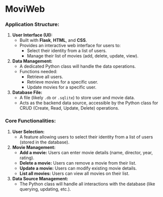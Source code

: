# MoviWeb

### **Application Structure:**

1. **User Interface (UI):**
    - Built with **Flask**, **HTML**, and **CSS**.
    - Provides an interactive web interface for users to:
        - Select their identity from a list of users.
        - Manage their list of movies (add, delete, update, view).
2. **Data Management:**
    - A dedicated Python class will handle the data operations.
    - Functions needed:
        - Retrieve all users.
        - Retrieve movies for a specific user.
        - Update movies for a specific user.
3. **Database File:**
    - A file (likely `.db` or `.sqlite`) to store user and movie data.
    - Acts as the backend data source, accessible by the Python class for CRUD (Create, Read, Update, Delete) operations.

### **Core Functionalities:**

1. **User Selection:**
    - A feature allowing users to select their identity from a list of users (stored in the database).
2. **Movie Management:**
    - **Add a movie:** Users can enter movie details (name, director, year, rating).
    - **Delete a movie:** Users can remove a movie from their list.
    - **Update a movie:** Users can modify existing movie details.
    - **List all movies:** Users can view all movies on their list.
3. **Data Source Management:**
    - The Python class will handle all interactions with the database (like querying, updating, etc.).
